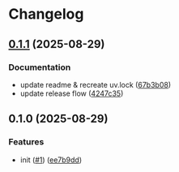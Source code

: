# Changelog

## [0.1.1](https://github.com/devops-roast/readme-weaver/compare/v0.1.0...v0.1.1) (2025-08-29)


### Documentation

* update readme & recreate uv.lock ([67b3b08](https://github.com/devops-roast/readme-weaver/commit/67b3b086eeb8e76f8686c121cc6910f77cce4d30))
* update release flow ([4247c35](https://github.com/devops-roast/readme-weaver/commit/4247c353fe39aa903dd9693c9d0fb80306300c3d))

## 0.1.0 (2025-08-29)


### Features

* init ([#1](https://github.com/devops-roast/readme-weaver/issues/1)) ([ee7b9dd](https://github.com/devops-roast/readme-weaver/commit/ee7b9ddee61927d088c659fb9d075447bbd35c95))
